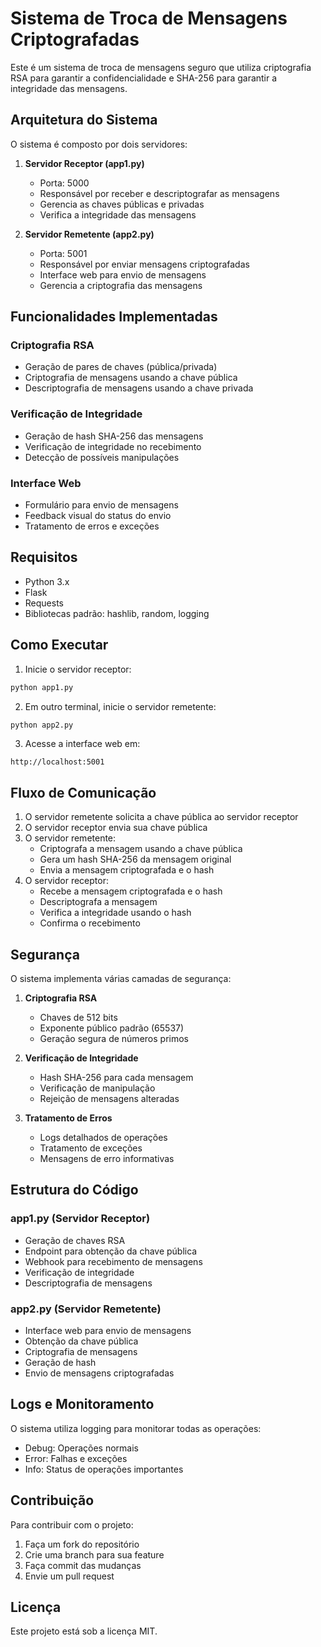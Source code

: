 # Sistema de Troca de Mensagens Criptografadas

Este é um sistema de troca de mensagens seguro que utiliza criptografia RSA para garantir a confidencialidade e SHA-256 para garantir a integridade das mensagens.

## Arquitetura do Sistema

O sistema é composto por dois servidores:

1. **Servidor Receptor (app1.py)**
   - Porta: 5000
   - Responsável por receber e descriptografar as mensagens
   - Gerencia as chaves públicas e privadas
   - Verifica a integridade das mensagens

2. **Servidor Remetente (app2.py)**
   - Porta: 5001
   - Responsável por enviar mensagens criptografadas
   - Interface web para envio de mensagens
   - Gerencia a criptografia das mensagens

## Funcionalidades Implementadas

### Criptografia RSA
- Geração de pares de chaves (pública/privada)
- Criptografia de mensagens usando a chave pública
- Descriptografia de mensagens usando a chave privada

### Verificação de Integridade
- Geração de hash SHA-256 das mensagens
- Verificação de integridade no recebimento
- Detecção de possíveis manipulações

### Interface Web
- Formulário para envio de mensagens
- Feedback visual do status do envio
- Tratamento de erros e exceções

## Requisitos

- Python 3.x
- Flask
- Requests
- Bibliotecas padrão: hashlib, random, logging

## Como Executar

1. Inicie o servidor receptor:
```bash
python app1.py
```

2. Em outro terminal, inicie o servidor remetente:
```bash
python app2.py
```

3. Acesse a interface web em:
```
http://localhost:5001
```

## Fluxo de Comunicação

1. O servidor remetente solicita a chave pública ao servidor receptor
2. O servidor receptor envia sua chave pública
3. O servidor remetente:
   - Criptografa a mensagem usando a chave pública
   - Gera um hash SHA-256 da mensagem original
   - Envia a mensagem criptografada e o hash
4. O servidor receptor:
   - Recebe a mensagem criptografada e o hash
   - Descriptografa a mensagem
   - Verifica a integridade usando o hash
   - Confirma o recebimento

## Segurança

O sistema implementa várias camadas de segurança:

1. **Criptografia RSA**
   - Chaves de 512 bits
   - Exponente público padrão (65537)
   - Geração segura de números primos

2. **Verificação de Integridade**
   - Hash SHA-256 para cada mensagem
   - Verificação de manipulação
   - Rejeição de mensagens alteradas

3. **Tratamento de Erros**
   - Logs detalhados de operações
   - Tratamento de exceções
   - Mensagens de erro informativas

## Estrutura do Código

### app1.py (Servidor Receptor)
- Geração de chaves RSA
- Endpoint para obtenção da chave pública
- Webhook para recebimento de mensagens
- Verificação de integridade
- Descriptografia de mensagens

### app2.py (Servidor Remetente)
- Interface web para envio de mensagens
- Obtenção da chave pública
- Criptografia de mensagens
- Geração de hash
- Envio de mensagens criptografadas

## Logs e Monitoramento

O sistema utiliza logging para monitorar todas as operações:
- Debug: Operações normais
- Error: Falhas e exceções
- Info: Status de operações importantes

## Contribuição

Para contribuir com o projeto:
1. Faça um fork do repositório
2. Crie uma branch para sua feature
3. Faça commit das mudanças
4. Envie um pull request

## Licença

Este projeto está sob a licença MIT.
